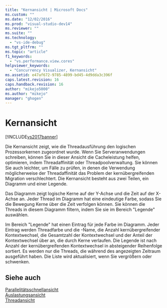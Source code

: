 ```yaml
---
title: "Kernansicht | Microsoft Docs"
ms.custom: ""
ms.date: "12/02/2016"
ms.prod: "visual-studio-dev14"
ms.reviewer: ""
ms.suite: ""
ms.technology: 
  - "vs-ide-debug"
ms.tgt_pltfrm: ""
ms.topic: "article"
f1_keywords: 
  - "vs.performance.view.cores"
helpviewer_keywords: 
  - "Concurrency Visualizer, Kernansicht"
ms.assetid: e47af672-9785-4899-bd45-4d9dda3c396f
caps.latest.revision: 16
caps.handback.revision: 16
author: "mikejo5000"
ms.author: "mikejo"
manager: "ghogen"
---
```

# Kernansicht
[!INCLUDE[vs2017banner](../code-quality/includes/vs2017banner.md)]

Die Kernansicht zeigt, wie die Threadausführung den logischen Prozessorkernen zugeordnet wurde.  Wenn Sie Serveranwendungen schreiben, können Sie in dieser Ansicht die Cacheleistung helfen, optimieren, indem Threadaffinität oder Threadpoolverwaltung.  Sie können Sie auch leichter, um Fälle zu prüfen, in denen die Verwendung möglicherweise der Threadaffinität das Problem der kernübergreifenden Migration verschlechtert.  Die Kernansicht besteht aus zwei Teilen, ein Diagramm und einer Legende.  
  
 Das Diagramm zeigt logische Kerne auf der Y\-Achse und die Zeit auf der X\-Achse an.  Jeder Thread im Diagramm hat eine eindeutige Farbe, sodass Sie die Bewegung Kerne über die Zeit verfolgen können.  Sie können die Threads in diesem Diagramm filtern, indem Sie sie im Bereich "Legende" auswählen.  
  
 Im Bereich "Legende" hat einen Eintrag für jede Farbe im Diagramm.  Jeder Eintrag werden Threadfarbe und die \-Name, die Anzahl kernübergreifender Kontextwechsel, die Gesamtzahl der Kontextwechsel und der Anteil der Kontextwechsel über an, die durch Kerne verlaufen.  Die Legende ist nach Anzahl der kernübergreifenden Kontextwechsel in absteigender Reihenfolge sortiert.  Es werden nur die Threads, die während des angezeigten Zeitraum ausgeführt haben.  Die Liste wird aktualisiert, wenn Sie vergrößern oder schwenken.  
  
## Siehe auch  
 [Parallelitätsschnellansicht](../profiling/concurrency-visualizer.md)   
 [Auslastungsansicht](../profiling/utilization-view.md)   
 [Threadansicht](../profiling/threads-view-parallel-performance.md)